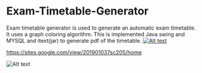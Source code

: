 # Exam-Timetable-Generator
Exam timetable generator is used to generate an automatic exam timetable.
It uses a graph coloring algorithm.
This is implemented Java swing and MYSQL and itext(jar) to generate pdf of the timetable.
[![Alt text](https://i.ytimg.com/vi/MCQYM568c2M/hqdefault.jpg?sqp=-oaymwEcCNACELwBSFXyq4qpAw4IARUAAIhCGAFwAcABBg==&rs=AOn4CLDuW4vz_iOvAHYdVAtOfdZEaeCSSA)](https://www.youtube.com/embed/MCQYM568c2M)

https://sites.google.com/view/201901037sc205/home

![Alt text](https://lh6.googleusercontent.com/9THMqvQaClzYsvWHqphZmntkWSL1z0SdSgg9IcJJd8ELtMmZQXbO91GmwfremxqwGR2M02QZhRE7WZODiTdOS42VcGwLeP8tkUwMaeWBWIXxnOew=w1280/to/img.png)
